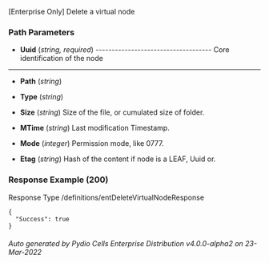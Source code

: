 






 
[Enterprise Only] Delete a virtual node  


### Path Parameters

 - **Uuid** (_string, required_) ------------------------------------
Core identification of the node
------------------------------------

 - **Path** (_string_) 

 - **Type** (_string_) 

 - **Size** (_string_) Size of the file, or cumulated size of folder.

 - **MTime** (_string_) Last modification Timestamp.

 - **Mode** (_integer_) Permission mode, like 0777.

 - **Etag** (_string_) Hash of the content if node is a LEAF, Uuid or.




### Response Example (200)
Response Type /definitions/entDeleteVirtualNodeResponse

```
{
  "Success": true
}
```




###### Auto generated by Pydio Cells Enterprise Distribution v4.0.0-alpha2 on 23-Mar-2022

